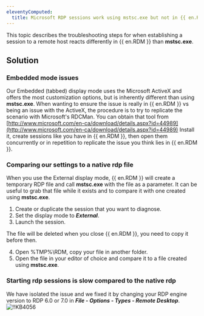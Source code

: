 ```yaml
---
eleventyComputed:
  title: Microsoft RDP sessions work using mstsc.exe but not in {{ en.RDM }}
---
```

This topic describes the troubleshooting steps for when establishing a session to a remote host reacts differently in {{ en.RDM }} than **mstsc.exe**.

## Solution

### Embedded mode issues

Our Embedded (tabbed) display mode uses the Microsoft ActiveX and offers the most customization options, but is inherently different than using **mstsc.exe**. When wanting to ensure the issue is really in {{ en.RDM }} vs being an issue with the ActiveX, the procedure is to try to replicate the scenario with Microsoft's RDCMan. You can obtain that tool from [http://www.microsoft.com/en-ca/download/details.aspx?id=44989](http://www.microsoft.com/en-ca/download/details.aspx?id=44989) Install it, create sessions like you have in {{ en.RDM }}, then open them concurrently or in repetition to replicate the issue you think lies in {{ en.RDM }}.

### Comparing our settings to a native rdp file

When you use the External display mode, {{ en.RDM }} will create a temporary RDP file and call **mstsc.exe** with the file as a parameter. It can be useful to grab that file while it exists and to compare it with one created using **mstsc.exe**.

1. Create or duplicate the session that you want to diagnose.
1. Set the display mode to ***External***.
1. Launch the session.

The file will be deleted when you close {{ en.RDM }}, you need to copy it before then.

4. Open %TMP%\RDM, copy your file in another folder.
1. Open the file in your editor of choice and compare it to a file created using **mstsc.exe**.

### Starting rdp sessions is slow compared to the native rdp

We have isolated the issue and we fixed it by changing your RDP engine version to RDP 6.0 or 7.0 in ***File - Options - Types - Remote Desktop***.
![!!KB4056](https://cdnweb.devolutions.net/docs/docs_en_kb_KB4056.png)
